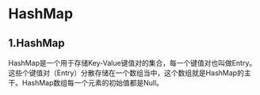 # HashMap

## 1.HashMap

 HashMap是一个用于存储Key-Value键值对的集合，每一个键值对也叫做Entry。这些个键值对（Entry）分散存储在一个数组当中，这个数组就是HashMap的主干。HashMap数组每一个元素的初始值都是Null。

